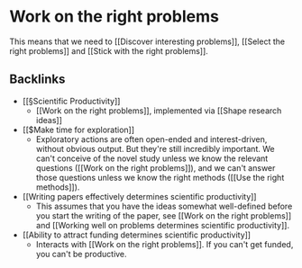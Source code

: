 # Work on the right problems
This means that we need to [[Discover interesting problems]], [[Select the right problems]] and [[Stick with the right problems]].

## Backlinks
* [[§Scientific Productivity]]
	* [[Work on the right problems]], implemented via [[Shape research ideas]]
* [[$Make time for exploration]]
	* Exploratory actions are often open-ended and interest-driven, without obvious output. But they're still incredibly important. We can't conceive of the novel study unless we know the relevant questions ([[Work on the right problems]]), and we can't answer those questions unless we know the right methods ([[Use the right methods]]).
* [[Writing papers effectively determines scientific productivity]]
	* This assumes that you have the ideas somewhat well-defined before you start the writing of the paper, see [[Work on the right problems]] and [[Working well on problems determines scientific productivity]].
* [[Ability to attract funding determines scientific productivity]]
	* Interacts with [[Work on the right problems]]. If you can't get funded, you can't be productive.

<!-- #service -->

<!-- {BearID:83597219-C6F3-4E2B-AACC-99C512DEE99E-15756-0000130C0EAFE825} -->
